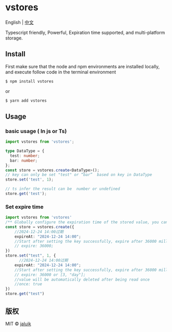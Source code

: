 # vstores

English | [中文](README.md)

Typescript friendly, Powerful, Expiration time supported, and multi-platform storage.

## Install

First make sure that the node and npm environments are installed locally, and execute follow code in the terminal environment

```sh
$ npm install vstores
```

or

```sh
$ yarn add vstores
```

## Usage

### basic usage ( In js or Ts)

```typescript
import vstores from 'vstores';

type DataType = {
  test: number;
  bar: number;
};
const store = vstores.create<DataType>();
// key can only be set "test" or “bar”  based on key in DataType
store.set('test', 1);

// ts infer the result can be  number or undefined
store.get('test');
```

### Set expire time

```typescript
import vstores from 'vstores'
/** Globally configure the expiration time of the stored value, you can set the expiration days and seconds from the current date, or specify a specific time */
const store = vstores.create({
    //2024-12-24 14:00过期
    expireAt: "2024-12-24 14:00";
    //Start after setting the key successfully, expire after 36000 milliseconds
    // expire: 36000;
})
store.set("test", 1, {
      //2024-12-24 14:00过期
    expireAt: "2024-12-24 14:00";
    //Start after setting the key successfully, expire after 36000 milliseconds or 3 days
    // expire: 36000 or [3, "day"];
    //value will be automatically deleted after being read once
    //once: true
})
store.get("test")
```

## 版权

MIT © [jaluik](https://github.com/jaluik)
